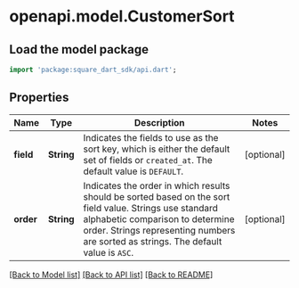 # openapi.model.CustomerSort

## Load the model package
```dart
import 'package:square_dart_sdk/api.dart';
```

## Properties
Name | Type | Description | Notes
------------ | ------------- | ------------- | -------------
**field** | **String** | Indicates the fields to use as the sort key, which is either the default set of fields or `created_at`.  The default value is `DEFAULT`. | [optional] 
**order** | **String** | Indicates the order in which results should be sorted based on the sort field value. Strings use standard alphabetic comparison to determine order. Strings representing numbers are sorted as strings.  The default value is `ASC`. | [optional] 

[[Back to Model list]](../README.md#documentation-for-models) [[Back to API list]](../README.md#documentation-for-api-endpoints) [[Back to README]](../README.md)


